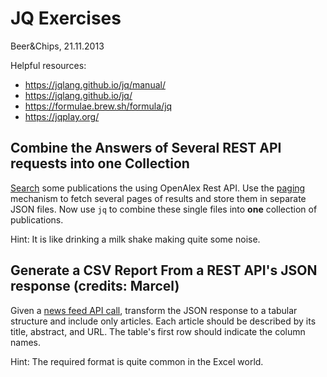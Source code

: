 # JQ Exercises
Beer&Chips, 21.11.2013

Helpful resources:
- https://jqlang.github.io/jq/manual/
- https://jqlang.github.io/jq/
- https://formulae.brew.sh/formula/jq
- https://jqplay.org/

## Combine the Answers of Several REST API requests into one Collection

[Search](https://docs.openalex.org/api-entities/works/search-works) some publications the using OpenAlex Rest API.
Use the [paging](https://docs.openalex.org/how-to-use-the-api/get-lists-of-entities/paging) mechanism to fetch several pages of results and store them in separate JSON files.
Now use `jq` to combine these single files into **one** collection of publications.

Hint: It is like drinking a milk shake making quite some noise.

## Generate a CSV Report From a REST API's JSON response (credits: Marcel)

Given a [news feed API call](https://feed-prod.unitycms.io/2/newest?count=50), transform the JSON response to a tabular structure and include only articles.
Each article should be described by its title, abstract, and URL.
The table's first row should indicate the column names.

Hint: The required format is quite common in the Excel world.


